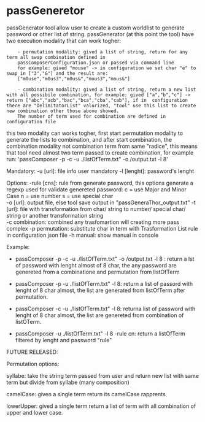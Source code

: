 # passGeneretor

passGenerator tool allow user to create a custom worldlist to generate password or other list of string.
passGenerator (at this point the tool) have two execution modality that can work togher:
        
        - permutation modality: gived a list of string, return for any term all swap combination defined in
        passComposerConfiguration.json or passed via command line
        for example: gived "mouse" -> in configuration we set char "e" to swap in ["3","&"] and the result are:
        ["m0use","m0us3","m0us&","mous3","mous&"]
        
        - combination modality: gived a list of string, return a new list with all possibile combination, for example: gived ["a","b","c"] -> return ["abc","acb","bac","bca","cba","cab"], if in  configuration there are "DelimitatorList" valorized, "tool" use this list to create new combination other those above showed.
        The number of term used for combination are defined in configuration file

this two modality can works togher, first start permutation modality to generate the lists to combination, and after start combination, the combination modality not combination term from same "radice", this means that tool need almost two term passed to create combination,
for example run: 'passComposer -p -c -u ./listOfTerm.txt" -o /output.txt -l 8'

Mandatory:
        -u [url]: file info user mandatory
        -l [lenght]: password's lenght

Options:
        -rule [cns]: rule from generate password, this options generate a regexp used for validate genereted password:
                c = use Major and Minor Case
                n = use number
                s = use special char        
        -o [url]: output file, else tool save output in "passGeneraThor_output.txt"
        -t [url]: file with transformation from char/ string to number/ special char/ string or another transformation string        
        -c combination: combined any trasfomartion will creating more pass complex
        -p permutation: substitute char in term with Trasformation List rule in configuration json file
        -h manual: show manual in console

Example:
 - passComposer -p -c -u ./listOfTerm.txt" -o /output.txt -l 8 : return a lst of password with lenght almost of 8 char, the any password are genereted from a combinatione and permutation from listOfTerm

 - passComposer -p -u ./listOfTerm.txt" -l 8: return a list of passord with lenght of 8 char almost, the list are generated from listOfTerm after permutation.

 - passComposer -c -u ./listOfTerm.txt" -l 8: returna list of password with lenght of 8 char almost, the list are genereted from combination of listOTerm.

 - passComposer -u ./listOfTerm.txt" -l 8 -rule cn: return a listOfTerm filtered by lenght and password "rule" 

FUTURE RELEASED:

Permutation options:

syllabe: take the string term passed from user and return new list with same term but divide from syllabe (many composition)

camelCase: given a single term return its camelCase rapprents

lowerUpper: gived a single term return a list of term with all combination of upper and lower case.